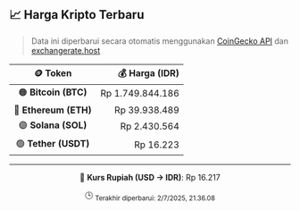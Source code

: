 

<!-- HARGA_KRIPTO -->
## 📈 Harga Kripto Terbaru

> Data ini diperbarui secara otomatis menggunakan [CoinGecko API](https://www.coingecko.com/) dan [exchangerate.host](https://exchangerate.host/)

<div align="center">

| 🪙 Token | 💰 Harga (IDR) |
|:------:|---------------:|
| 🟠 **Bitcoin (BTC)**   | Rp 1.749.844.186 |
| 🔵 **Ethereum (ETH)**  | Rp 39.938.489 |
| 🟣 **Solana (SOL)**    | Rp 2.430.564 |
| 🟢 **Tether (USDT)**   | Rp 16.223 |

---

💱 **Kurs Rupiah (USD → IDR)**: Rp 16.217

🕒 <sub>Terakhir diperbarui: 2/7/2025, 21.36.08</sub>

</div>
<!-- /HARGA_KRIPTO -->